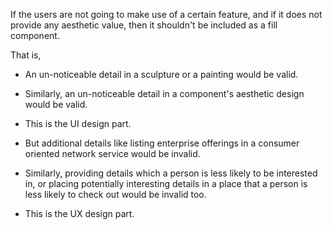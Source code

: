 If the users are not going to make use of a certain feature, and if it does not provide any aesthetic value, then it shouldn't be included as a fill component.

That is,
- An un-noticeable detail in a sculpture or a painting would be valid.
- Similarly, an un-noticeable detail in a component's aesthetic design would be valid.
- This is the UI design part.

- But additional details like listing enterprise offerings in a consumer oriented network service would be invalid.
- Similarly, providing details which a person is less likely to be interested in, or placing potentially interesting details in a place that a person is less likely to check out would be invalid too.
- This is the UX design part.